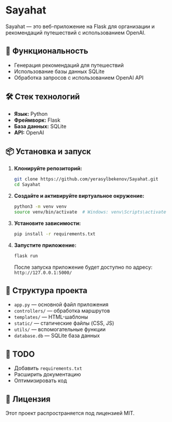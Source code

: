 # Sayahat

Sayahat — это веб-приложение на Flask для организации и рекомендаций путешествий с использованием OpenAI.

## 🚀 Функциональность
- Генерация рекомендаций для путешествий
- Использование базы данных SQLite
- Обработка запросов с использованием OpenAI API

## 🛠 Стек технологий
- **Язык:** Python
- **Фреймворк:** Flask
- **База данных:** SQLite
- **API:** OpenAI

## 📦 Установка и запуск

1. **Клонируйте репозиторий:**
   ```bash
   git clone https://github.com/yerasylbekenov/Sayahat.git
   cd Sayahat
   ```

2. **Создайте и активируйте виртуальное окружение:**
   ```bash
   python3 -m venv venv
   source venv/bin/activate  # Windows: venv\Scripts\activate
   ```

3. **Установите зависимости:**
   ```bash
   pip install -r requirements.txt
   ```

4. **Запустите приложение:**
   ```bash
   flask run
   ```
   После запуска приложение будет доступно по адресу: `http://127.0.0.1:5000/`

## 📂 Структура проекта
- `app.py` — основной файл приложения
- `controllers/` — обработка маршрутов
- `templates/` — HTML-шаблоны
- `static/` — статические файлы (CSS, JS)
- `utils/` — вспомогательные функции
- `database.db` — SQLite база данных

## 📌 TODO
- Добавить `requirements.txt`
- Расширить документацию
- Оптимизировать код

## 📄 Лицензия
Этот проект распространяется под лицензией MIT.

